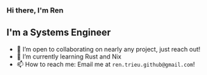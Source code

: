 ### Hi there, I'm Ren

## I'm a Systems Engineer
- 👯 I’m open to collaborating on nearly any project, just reach out!
- 🌱 I’m currently learning Rust and Nix
- 📫 How to reach me: Email me at `ren.trieu.github@gmail.com`!

<!--
**RenTrieu/RenTrieu** is a ✨ _special_ ✨ repository because its `README.md` (this file) appears on your GitHub profile.

Here are some ideas to get you started:

- 🔭 I’m currently working on ...
- 🌱 I’m currently learning ...
- 👯 I’m looking to collaborate on ...
- 🤔 I’m looking for help with ...
- 💬 Ask me about ...
- 📫 How to reach me: ...
- 😄 Pronouns: ...
- ⚡ Fun fact: ...
-->
